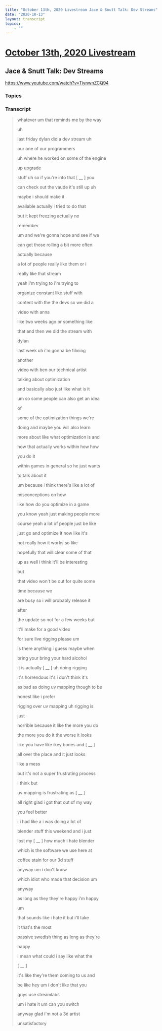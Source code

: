 ```yaml
---
title: "October 13th, 2020 Livestream Jace & Snutt Talk: Dev Streams"
date: "2020-10-13"
layout: transcript
topics:
    - ""
---
```

# [October 13th, 2020 Livestream](../2020-10-13.md)
## Jace & Snutt Talk: Dev Streams
https://www.youtube.com/watch?v=TiynwnZCQ94

### Topics


### Transcript

> whatever um that reminds me by the way
> 
> uh
> 
> last friday dylan did a dev stream uh
> 
> our one of our programmers
> 
> uh where he worked on some of the engine
> 
> up upgrade
> 
> stuff uh so if you're into that [ __ ] you
> 
> can check out the vaude it's still up uh
> 
> maybe i should make it
> 
> available actually i tried to do that
> 
> but it kept freezing actually no
> 
> remember
> 
> um and we're gonna hope and see if we
> 
> can get those rolling a bit more often
> 
> actually because
> 
> a lot of people really like them or i
> 
> really like that stream
> 
> yeah i'm trying to i'm trying to
> 
> organize constant like stuff with
> 
> content with the the devs so we did a
> 
> video with anna
> 
> like two weeks ago or something like
> 
> that and then we did the stream with
> 
> dylan
> 
> last week uh i'm gonna be filming
> 
> another
> 
> video with ben our technical artist
> 
> talking about optimization
> 
> and basically also just like what is it
> 
> um so some people can also get an idea
> 
> of
> 
> some of the optimization things we're
> 
> doing and maybe you will also learn
> 
> more about like what optimization is and
> 
> how that actually works within how how
> 
> you do it
> 
> within games in general so he just wants
> 
> to talk about it
> 
> um because i think there's like a lot of
> 
> misconceptions on how
> 
> like how do you optimize in a game
> 
> you know yeah just making people more
> 
> course yeah a lot of people just be like
> 
> just go and optimize it now like it's
> 
> not really how it works so like
> 
> hopefully that will clear some of that
> 
> up as well i think it'll be interesting
> 
> but
> 
> that video won't be out for quite some
> 
> time because we
> 
> are busy so i will probably release it
> 
> after
> 
> the update so not for a few weeks but
> 
> it'll make for a good video
> 
> for sure live rigging please um
> 
> is there anything i guess maybe when
> 
> bring your bring your hard alcohol
> 
> it is actually [ __ ] uh doing rigging
> 
> it's horrendous it's i don't think it's
> 
> as bad as doing uv mapping though to be
> 
> honest like i prefer
> 
> rigging over uv mapping uh rigging is
> 
> just
> 
> horrible because it like the more you do
> 
> the more you do it the worse it looks
> 
> like you have like ikey bones and [ __ ]
> 
> all over the place and it just looks
> 
> like a mess
> 
> but it's not a super frustrating process
> 
> i think but
> 
> uv mapping is frustrating as [ __ ]
> 
> all right glad i got that out of my way
> 
> you feel better
> 
> i i had like a i was doing a lot of
> 
> blender stuff this weekend and i just
> 
> lost my [ __ ] how much i hate blender
> 
> which is the software we use here at
> 
> coffee stain for our 3d stuff
> 
> anyway um i don't know
> 
> which idiot who made that decision um
> 
> anyway
> 
> as long as they they're happy i'm happy
> 
> um
> 
> that sounds like i hate it but i'll take
> 
> it that's the most
> 
> passive swedish thing as long as they're
> 
> happy
> 
> i mean what could i say like what the
> 
> [ __ ]
> 
> it's like they're them coming to us and
> 
> be like hey um i don't like that you
> 
> guys use streamlabs
> 
> um i hate it um can you switch
> 
> anyway glad i'm not a 3d artist
> 
> unsatisfactory
> 
